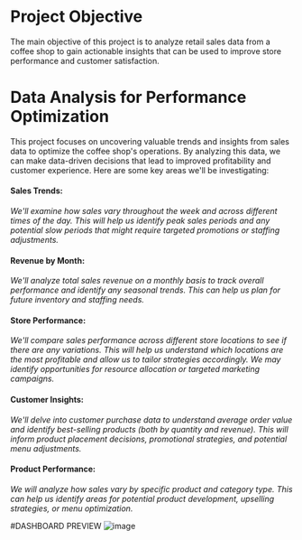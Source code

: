 # Project Objective
The main objective of this project is to analyze retail sales data from a coffee shop to gain actionable insights that can be used to improve store performance and customer satisfaction.

# Data Analysis for Performance Optimization
This project focuses on uncovering valuable trends and insights from sales data to optimize the coffee shop's operations. By analyzing this data, we can make data-driven decisions that lead to improved profitability and customer experience. Here are some key areas we'll be investigating:

#### Sales Trends:
*We'll examine how sales vary throughout the week and across different times of the day. This will help us identify peak sales periods and any potential slow periods that might require targeted promotions or staffing adjustments.*
#### Revenue by Month:
*We'll analyze total sales revenue on a monthly basis to track overall performance and identify any seasonal trends. This can help us plan for future inventory and staffing needs.*
#### Store Performance: 
*We'll compare sales performance across different store locations to see if there are any variations. This will help us understand which locations are the most profitable and allow us to tailor strategies accordingly. We may identify opportunities for resource allocation or targeted marketing campaigns.*
#### Customer Insights: 
*We'll delve into customer purchase data to understand average order value and identify best-selling products (both by quantity and revenue). This will inform product placement decisions, promotional strategies, and potential menu adjustments.*
#### Product Performance: 
*We will analyze how sales vary by specific product and category type. This can help us identify areas for potential product development, upselling strategies, or menu optimization.*

#DASHBOARD PREVIEW
![image](https://github.com/user-attachments/assets/06cd36b4-121b-46ea-845a-39845c6260f8)

